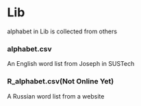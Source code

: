 # Lib
alphabet in Lib is collected from others
### alphabet.csv
An English word list from Joseph in SUSTech
### R_alphabet.csv(Not Online Yet)
A Russian word list from a website
